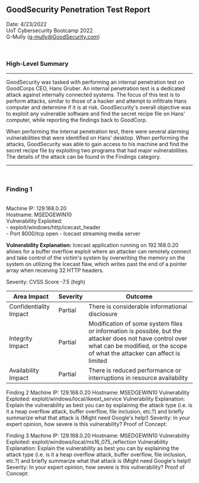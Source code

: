 ## GoodSecurity Penetration Test Report

Date: 4/23/2022  
UoT Cybersecurity Bootcamp 2022<br>
G-Mully
([g-mully@GoodSecurity.com](mailto:g-mully@GoodSecurity.com))


<br>

### High-Level Summary
---
GoodSecurity was tasked with performing an internal penetration test on GoodCorps CEO, Hans Gruber. An internal penetration test is a dedicated attack against internally connected systems. The focus of this test is to perform attacks, similar to those of a hacker and attempt to infiltrate Hans computer and determine if it is at risk. GoodSecurity's overall objective was to exploit any vulnerable software and find the secret recipe file on Hans' computer, while reporting the findings back to GoodCorp.

When performing the internal penetration test, there were several alarming vulnerabilities that were identified on Hans' desktop. When performing the attacks, GoodSecurity was able to gain access to his machine and find the secret recipe file by exploiting two programs that had major vulnerabilities. The details of the attack can be found in the Findings category.

---

<br>

### Finding 1
<br>
Machine IP: 129.168.0.20<br>
Hostname: MSEDGEWIN10<br>
Vulnerability Exploited:<br>
- exploit/windows/http/icecast_header<br>
- Port 8000/tcp open - Icecast streaming media server

<br>

<b>Vulnerability Explanation:</b>
Icecast application running on 192.168.0.20 allows for a buffer overflow exploit where an attacker can remotely connect and take control of the victim's system by overwriting the memory on the system on utilizing the Icecast flaw, which writes past the end of a pointer array when receiving 32 HTTP headers.

Severity: 
CVSS Score -7.5 (high)

| Area Impact            | Severity | Outcome                                                                                                                                                                                   |
|------------------------|----------|-------------------------------------------------------------------------------------------------------------------------------------------------------------------------------------------|
| Confidentiality Impact | Partial  | There is considerable informational disclosure                                                                                                                                            |
| Integrity Impact       | Partial  | Modification of some system files or information is possible, but the  attacker does not have control over what can be modified, or the scope  of what the attacker can affect is limited |
| Availability Impact    | Partial  | There is reduced performance or interruptions in resource availability                                                                      

Finding 2
Machine IP:
129.168.0.20
Hostname:
MSEDGEWIN10
Vulnerability Exploited:
exploit/windows/local/ikeext_service
Vulnerability Explanation:
Explain the vulnerability as best you can by explaining the attack type (i.e. is it a heap overflow attack, buffer overflow, file inclusion, etc.?) and briefly summarize what that attack is (Might need Google's help!)
Severity:
In your expert opinion, how severe is this vulnerability?
Proof of Concept:

Finding 3
Machine IP:
129.168.0.20
Hostname:
MSEDGEWIN10
Vulnerability Exploited:
exploit/windows/local/ms16_075_reflection
Vulnerability Explanation:
Explain the vulnerability as best you can by explaining the attack type (i.e. is it a heap overflow attack, buffer overflow, file inclusion, etc.?) and briefly summarize what that attack is (Might need Google's help!)
Severity:
In your expert opinion, how severe is this vulnerability?
Proof of Concept: